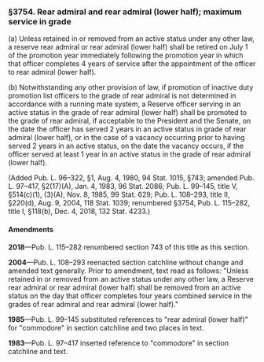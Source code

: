 ### §3754. Rear admiral and rear admiral (lower half); maximum service in grade ###

(a) Unless retained in or removed from an active status under any other law, a reserve rear admiral or rear admiral (lower half) shall be retired on July 1 of the promotion year immediately following the promotion year in which that officer completes 4 years of service after the appointment of the officer to rear admiral (lower half).

(b) Notwithstanding any other provision of law, if promotion of inactive duty promotion list officers to the grade of rear admiral is not determined in accordance with a running mate system, a Reserve officer serving in an active status in the grade of rear admiral (lower half) shall be promoted to the grade of rear admiral, if acceptable to the President and the Senate, on the date the officer has served 2 years in an active status in grade of rear admiral (lower half), or in the case of a vacancy occurring prior to having served 2 years in an active status, on the date the vacancy occurs, if the officer served at least 1 year in an active status in the grade of rear admiral (lower half).

(Added Pub. L. 96–322, §1, Aug. 4, 1980, 94 Stat. 1015, §743; amended Pub. L. 97–417, §2(17)(A), Jan. 4, 1983, 96 Stat. 2086; Pub. L. 99–145, title V, §514(c)(1), (3)(A), Nov. 8, 1985, 99 Stat. 629; Pub. L. 108–293, title II, §220(d), Aug. 9, 2004, 118 Stat. 1039; renumbered §3754, Pub. L. 115–282, title I, §118(b), Dec. 4, 2018, 132 Stat. 4233.)

#### Amendments ####

**2018**—Pub. L. 115–282 renumbered section 743 of this title as this section.

**2004**—Pub. L. 108–293 reenacted section catchline without change and amended text generally. Prior to amendment, text read as follows: "Unless retained in or removed from an active status under any other law, a Reserve rear admiral or rear admiral (lower half) shall be removed from an active status on the day that officer completes four years combined service in the grades of rear admiral and rear admiral (lower half)."

**1985**—Pub. L. 99–145 substituted references to "rear admiral (lower half)" for "commodore" in section catchline and two places in text.

**1983**—Pub. L. 97–417 inserted reference to "commodore" in section catchline and text.